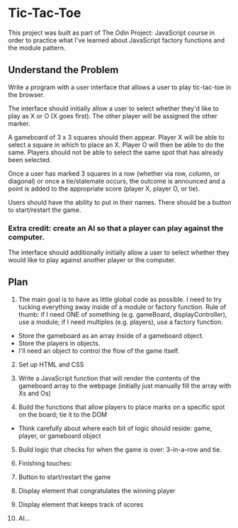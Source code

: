 # Tic-Tac-Toe

This project was built as part of The Odin Project: JavaScript course in order to practice what I've learned about JavaScript factory functions and the module pattern.

## Understand the Problem

Write a program with a user interface that allows a user to play tic-tac-toe in the browser.

The interface should initially allow a user to select whether they'd like to play as X or O (X goes first). The other player will be assigned the other marker.

A gameboard of 3 x 3 squares should then appear. Player X will be able to select a square in which to place an X. Player O will then be able to do the same. Players should not be able to select the same spot that has already been selected.

Once a user has marked 3 squares in a row (whether via row, column, or diagonal) or once a tie/stalemate occurs, the outcome is announced and a point is added to the appropriate score (player X, player O, or tie).

Users should have the ability to put in their names. There should be a button to start/restart the game.

### Extra credit: create an AI so that a player can play against the computer.

The interface should additionally initially allow a user to select whether they would like to play against another player or the computer.

## Plan

1. The main goal is to have as little global code as possible. I need to try tucking everything away inside of a module or factory function. Rule of thumb: if I need ONE of something (e.g. gameBoard, displayController), use a module; if I need multiples (e.g. players), use a factory function.
  - Store the gameboard as an array inside of a gameboard object.
  - Store the players in objects.
  - I'll need an object to control the flow of the game itself.

2. Set up HTML and CSS

3. Write a JavaScript function that will render the contents of the gameboard array to the webpage (initially just manually fill the array with Xs and Os)

4. Build the functions that allow players to place marks on a specific spot on the board; tie it to the DOM
  - Think carefully about where each bit of logic should reside: game, player, or gameboard object

5. Build logic that checks for when the game is over: 3-in-a-row and tie.

6. Finishing touches:
  1. Button to start/restart the game
  2. Display element that congratulates the winning player
  3. Display element that keeps track of scores

7. AI...